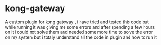 # kong-gateway

A custom plugin for kong gateway , i have tried and tested this code but while running it was giving me some errors and after spending a few hours on it i could not solve them and needed some more time to solve the error on my system but i totaly understand all the code in plugin and how to run it

